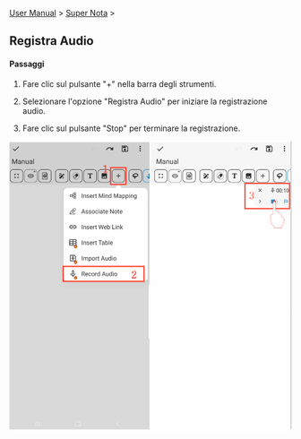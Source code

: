 [User Manual](/dragonnest/drawnote/manual/it) > [Super Nota](/dragonnest/drawnote/manual/it/super_note) >

Registra Audio
---
#### Passaggi

1. Fare clic sul pulsante "+" nella barra degli strumenti.

2. Selezionare l'opzione "Registra Audio" per iniziare la registrazione audio.

3. Fare clic sul pulsante "Stop" per terminare la registrazione.

![](imgs/record_audio1.png)